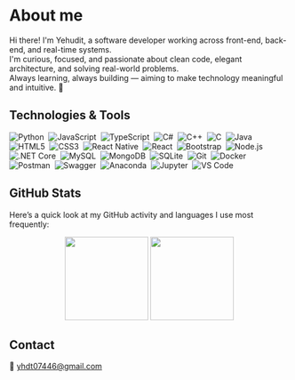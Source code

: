 # About me

Hi there! I'm Yehudit, a software developer working across front-end, back-end, and real-time systems.  
I'm curious, focused, and passionate about clean code, elegant architecture, and solving real-world problems.  
Always learning, always building — aiming to make technology meaningful and intuitive.
🙂




##  Technologies & Tools

<p align="left">
  <img src="https://img.icons8.com/color/32/000000/python--v1.png" alt="Python"/>&nbsp;
  <img src="https://img.icons8.com/color/32/000000/javascript--v1.png" alt="JavaScript"/>&nbsp;
  <img src="https://img.icons8.com/color/32/000000/typescript.png" alt="TypeScript"/>&nbsp;
  <img src="https://img.icons8.com/color/32/000000/c-sharp-logo.png" alt="C#"/>&nbsp;
  <img src="https://img.icons8.com/color/32/000000/c-plus-plus-logo.png" alt="C++"/>&nbsp;
  <img src="https://img.icons8.com/color/32/000000/c-programming.png" alt="C"/>&nbsp;
  <img src="https://img.icons8.com/color/32/000000/java-coffee-cup-logo.png" alt="Java"/>&nbsp;
  <img src="https://img.icons8.com/color/32/000000/html-5--v1.png" alt="HTML5"/>&nbsp;
  <img src="https://img.icons8.com/color/32/000000/css3.png" alt="CSS3"/>&nbsp;
  <img src="https://img.icons8.com/color/32/000000/react-native.png" alt="React Native"/>&nbsp;
  <img src="https://img.icons8.com/color/32/000000/react.png" alt="React"/>&nbsp;
  <img src="https://img.icons8.com/color/32/000000/bootstrap.png" alt="Bootstrap"/>&nbsp;
  <img src="https://img.icons8.com/color/32/000000/nodejs.png" alt="Node.js"/>&nbsp;
  <img src="https://img.icons8.com/color/32/000000/dot-net-core.png" alt=".NET Core"/>&nbsp;
  <img src="https://img.icons8.com/fluency/32/000000/mysql-logo.png" alt="MySQL"/>&nbsp;
  <img src="https://img.icons8.com/color/32/000000/mongodb.png" alt="MongoDB"/>&nbsp;
  <img src="https://img.icons8.com/ios-filled/32/000000/sql.png" alt="SQLite"/>&nbsp;
  <img src="https://img.icons8.com/color/32/000000/git.png" alt="Git"/>&nbsp;
  <img src="https://img.icons8.com/color/32/000000/docker.png" alt="Docker"/>&nbsp;
  <img src="https://img.icons8.com/external-tal-revivo-color-tal-revivo/32/null/external-postman-is-the-only-complete-api-development-environment-logo-color-tal-revivo.png" alt="Postman"/>&nbsp;
  <img src="https://img.icons8.com/external-tal-revivo-shadow-tal-revivo/32/null/external-swagger-a-suite-of-open-source-tools-built-around-the-openapi-specification-logo-shadow-tal-revivo.png" alt="Swagger"/>&nbsp;
  <img src="https://img.icons8.com/ios-filled/32/4B8BBE/anaconda.png" alt="Anaconda"/>&nbsp;
  <img src="https://img.icons8.com/ios-filled/32/000000/jupyter.png" alt="Jupyter"/>&nbsp;
  <img src="https://img.icons8.com/color/32/000000/visual-studio-code-2019.png" alt="VS Code"/>
</p>




##  GitHub Stats
Here’s a quick look at my GitHub activity and languages I use most frequently:
<p align="center">
  <img src="https://github-readme-stats.vercel.app/api?username=YehuditMeyer&show_icons=true&theme=calm" height="150" />
  <img src="https://github-readme-stats.vercel.app/api/top-langs/?username=YehuditMeyer&layout=compact&theme=calm" height="150"/>
</p>


##  Contact

📧 yhdt07446@gmail.com

